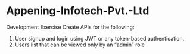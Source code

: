 # Appening-Infotech-Pvt.-Ltd

Development Exercise
Create APIs for the following:
1. User signup and login using JWT or any token-based authentication.
2. Users list that can be viewed only by an “admin” role
